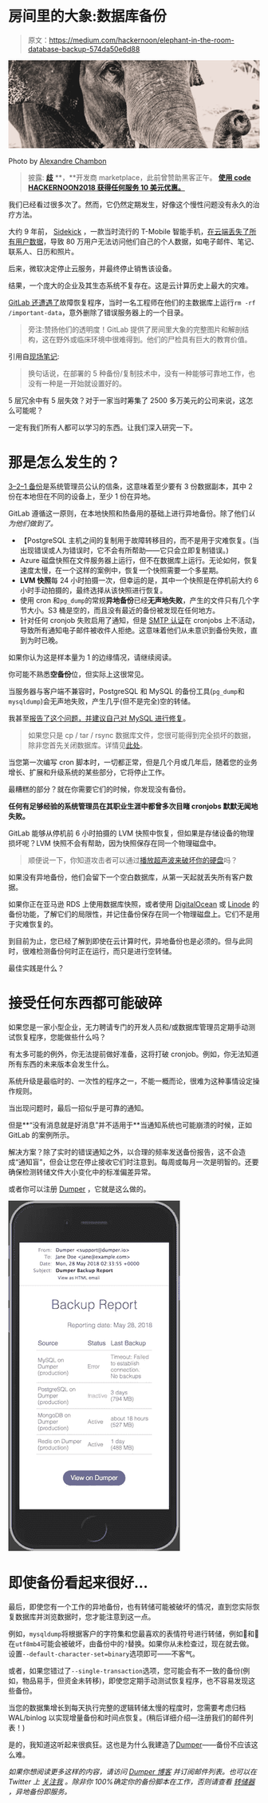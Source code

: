 # 房间里的大象:数据库备份

> 原文：<https://medium.com/hackernoon/elephant-in-the-room-database-backup-574da50e6d88>

![](img/7040c5a300661646a6de7c3707e83aca.png)

Photo by [Alexandre Chambon](https://unsplash.com/photos/A7fqqy2JkaE?utm_source=unsplash&utm_medium=referral&utm_content=creditCopyText)

> 披露: [**歧**](https://bit.ly/2lk2sCG) **，**开发商 marketplace，此前曾赞助黑客正午。 [**使用 code HACKERNOON2018 获得任何服务 10 美元优惠。**](https://bit.ly/2lk2sCG)

我们已经看过很多次了。然而，它仍然定期发生，好像这个慢性问题没有永久的治疗方法。

大约 9 年前， [Sidekick](https://en.wikipedia.org/wiki/Danger_Hiptop) ，一款当时流行的 T-Mobile 智能手机，[在云端丢失了所有用户数据](https://en.wikipedia.org/wiki/2009_Sidekick_data_loss)，导致 80 万用户无法访问他们自己的个人数据，如电子邮件、笔记、联系人、日历和照片。

后来，微软决定停止云服务，并最终停止销售该设备。

结果，一个庞大的企业及其生态系统不复存在。这是云计算历史上最大的灾难。

[GitLab 还遭遇了](https://about.gitlab.com/2017/02/10/postmortem-of-database-outage-of-january-31/)故障恢复程序，当时一名工程师在他们的主数据库上运行`rm -rf /important-data`，意外删除了错误服务器上的一个目录。

> 旁注:赞扬他们的透明度！GitLab 提供了房间里大象的完整图片和解剖结构，这在野外或临床环境中很难得到。他们的尸检具有巨大的教育价值。

引用自[现场笔记](https://www.theregister.co.uk/2017/02/01/gitlab_data_loss/):

> 换句话说，在部署的 5 种备份/复制技术中，没有一种能够可靠地工作，也没有一种是一开始就设置好的。

5 层冗余中有 5 层失效？对于一家当时筹集了 2500 多万美元的公司来说，这怎么可能呢？

一定有我们所有人都可以学习的东西。让我们深入研究一下。

# 那是怎么发生的？

[3–2–1 备份](https://www.backblaze.com/blog/the-3-2-1-backup-strategy/)是系统管理员公认的信条，这意味着至少要有 3 份数据副本，其中 2 份在本地但在不同的设备上，至少 1 份在异地。

GitLab 遵循这一原则，在本地快照和热备用的基础上进行异地备份。除了他们*认为他们做到了。*

*   【PostgreSQL 主机之间的复制用于故障转移目的，而不是用于灾难恢复。(当出现错误或人为错误时，它不会有所帮助——它只会立即复制错误。)
*   Azure 磁盘快照在文件服务器上运行，但不在数据库上运行。无论如何，恢复速度太慢，在一个这样的案例中，恢复一个快照需要一个多星期。
*   **LVM 快照**每 24 小时拍摄一次，但幸运的是，其中一个快照是在停机前大约 6 小时手动拍摄的，最终选择从该快照进行恢复。
*   使用 cron 和`pg_dump`的常规**异地备份**已经**无声地失败**，产生的文件只有几个字节大小。S3 桶是空的，而且没有最近的备份被发现在任何地方。
*   针对任何 cronjob 失败启用了通知，但是 [SMTP 认证](https://dmarc.org/)在 cronjobs 上不活动，导致所有通知电子邮件被收件人拒绝。这意味着他们从未意识到备份失败，直到为时已晚。

如果你认为这是样本量为 1 的边缘情况，请继续阅读。

你可能不熟悉**空备份**位，但实际上这很常见。

当服务器与客户端不兼容时，PostgreSQL 和 MySQL 的备份工具(`pg_dump`和`mysqldump`)会无声地失败，产生几乎(但不是完全)空的转储。

我甚至[报告了这个问题，并建议自己对 MySQL 进行修复](https://bugs.mysql.com/bug.php?id=67507)。

> 如果您只是 cp / tar / rsync 数据库文件，您很可能得到完全损坏的数据，除非您首先关闭数据库。详情见[此处](https://www.postgresql.org/docs/10/static/backup-file.html)。

当您第一次编写 cron 脚本时，一切都正常，但是几个月或几年后，随着您的业务增长、扩展和升级系统的某些部分，它将停止工作。

最糟糕的部分？就在你需要它们的时候，你发现没有备份。

**任何有足够经验的系统管理员在其职业生涯中都曾多次目睹 cronjobs 默默无闻地失败。**

GitLab 能够从停机前 6 小时拍摄的 LVM 快照中恢复，但如果是存储设备的物理损坏呢？LVM 快照不会有帮助，因为快照保存在同一个物理磁盘中。

> 顺便说一下，你知道攻击者可以通过[播放超声波来破坏你的硬盘](https://thehackernews.com/2018/05/hard-drive-failure-hack.html)吗？

如果没有异地备份，他们会留下一个空白数据库，从第一天起就丢失所有客户数据。

如果你正在亚马逊 RDS 上使用数据库快照，或者使用 [DigitalOcean](https://m.do.co/c/815fd3260251) 或 [Linode](https://www.linode.com/?r=3f9f0a7f1107a6d1ef1b88a247657f010604fdc6) 的备份功能，了解它们的局限性，并记住备份保存在同一个物理磁盘上。它们不是用于灾难恢复的。

到目前为止，您已经了解到即使在云计算时代，异地备份也是必须的。但与此同时，很难检测备份何时正在运行，而只是进行空转储。

最佳实践是什么？

# 接受任何东西都可能破碎

如果您是一家小型企业，无力聘请专门的开发人员和/或数据库管理员定期手动测试恢复程序，您能做些什么吗？

有太多可能的例外，你无法提前做好准备，这将打破 cronjob。例如，你无法知道所有东西的未来版本会发生什么。

系统升级是最临时的、一次性的程序之一，不能一概而论，很难为这种事情设定操作规则。

当出现问题时，最后一招似乎是可靠的通知。

但是**“没有消息就是好消息”并不适用于**当通知系统也可能崩溃的时候，正如 GitLab 的案例所示。

解决方案？除了实时的错误通知之外，以合理的频率发送备份报告，这不会造成“通知盲”，但会让您在停止接收它们时注意到。每周或每月一次是明智的。还要确保检测转储文件大小变化中的标准偏差异常。

或者你可以注册 [Dumper](https://dumper.io/) ，它就是这么做的。

![](img/c8130f0d5db215af72c25e11035bcb3b.png)

# 即使备份看起来很好…

最后，即使您有一个工作的异地备份，也有转储可能被破坏的情况，直到您实际恢复数据库并浏览数据时，您才能注意到这一点。

例如，`mysqldump`将根据客户的字符集和您最喜欢的表情符号进行转储，例如🍣和🍺在`utf8mb4`可能会被破坏，由备份中的`?`替换。如果你从未检查过，现在就去做。设置`--default-character-set=binary`选项即可——不客气。

或者，如果您错过了`--single-transaction`选项，您可能会有不一致的备份(例如，物品易手，但资金未转移)，即使您定期手动测试恢复程序，也不容易发现这些备份。

当您的数据集增长到每天执行完整的逻辑转储太慢的程度时，您需要考虑归档 WAL/binlog 以实现增量备份和时间点恢复。(稍后详细介绍—注册我们的邮件列表！)

是的，我知道这听起来很疯狂。这也是为什么我建造了[Dumper](https://dumper.io/)——备份不应该这么难。

*如果你想阅读更多这样的内容，请访问* [*Dumper 博客*](https://blog.dumper.io/) *并订阅邮件列表。也可以在 Twitter 上* [*关注我*](https://twitter.com/@kenn) *。除非你 100%确定你的备份脚本在工作，否则请查看* [*转储器*](https://dumper.io/) *，异地备份即服务。*